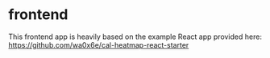 # frontend

This frontend app is heavily based on the example React app provided here: https://github.com/wa0x6e/cal-heatmap-react-starter

